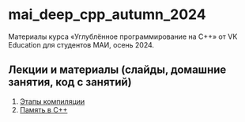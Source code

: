 # mai\_deep\_cpp\_autumn\_2024

Материалы курса «Углублённое программирование на C++» от VK Education для студентов МАИ, осень 2024.

## Лекции и материалы (слайды, домашние занятия, код с занятий)
01. [Этапы компиляции](lesson-01)
02. [Память в C++](lesson-02)
